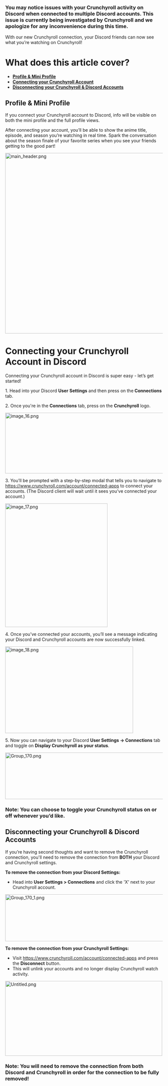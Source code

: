 <h3>You may notice issues with your Crunchyroll activity on Discord when connected to multiple Discord accounts. This issue is currently being investigated by Crunchyroll and we apologize for any inconvenience during this time.</h3>
<p>With our new Crunchyroll connection, your Discord friends can now see what you’re watching on Crunchyroll!</p>
<h1><strong>What does this article cover? </strong></h1>
<ul>
    <li><strong><a href="#h_01GGSNGAN18MP89ST2GVBX5MHT" target="_self">Profile &amp; Mini Profile</a></strong></li>
    <li><strong><a href="#h_01GGSNGG8J476J6A79SF6M5FJD" target="_self">Connecting your Crunchyroll Account</a></strong></li>
    <li><strong><a href="#h_01GGSNGNFM5DF7FYZFZ054F26Q" target="_self">Disconnecting your Crunchyroll &amp; Discord Accounts</a></strong></li>
</ul>
<h2 id="h_01GGSNGAN18MP89ST2GVBX5MHT"><strong>Profile &amp; Mini Profile</strong></h2>
<p>If you connect your Crunchyroll account to Discord, info will be visible on both the mini profile and the full profile views.</p>
<p>After connecting your account, you’ll be able to show the anime title, episode, and season you’re watching in real time. Spark the conversation about the season finale of your favorite series when you see your friends getting to the good part!</p>
<p class="wysiwyg-text-align-center"><img src="https://support.discord.com/hc/article_attachments/10138531265559" alt="main_header.png" width="649" height="577"></p>
<h1 id="h_01GGSNGG8J476J6A79SF6M5FJD"><strong>Connecting your Crunchyroll Account in Discord</strong></h1>
<p>Connecting your Crunchyroll account in Discord is super easy - let’s get started!</p>
<p>1. Head into your Discord <strong>User</strong> <strong>Settings</strong> and then press on the<strong> Connections</strong> tab.</p>
<p>2. Once you're in the <strong>Connections</strong> tab, press on the <strong style="font-family: -apple-system, BlinkMacSystemFont, 'Segoe UI', Helvetica, Arial, sans-serif;">Crunchyroll</strong><span style="font-family: -apple-system, BlinkMacSystemFont, 'Segoe UI', Helvetica, Arial, sans-serif;"> logo.</span></p>
<p class="wysiwyg-text-align-center"><span style="font-family: -apple-system, BlinkMacSystemFont, 'Segoe UI', Helvetica, Arial, sans-serif;"><img src="https://support.discord.com/hc/article_attachments/10138542883991" alt="image_16.png" width="569" height="194"></span></p>
<p>3. You’ll be prompted with a step-by-step modal that tells you to navigate to <a style="background-color: #ffffff; font-family: -apple-system, BlinkMacSystemFont, 'Segoe UI', Helvetica, Arial, sans-serif;" href="https://www.crunchyroll.com/account/connected-apps">https://www.crunchyroll.com/account/connected-apps</a><span style="font-family: -apple-system, BlinkMacSystemFont, 'Segoe UI', Helvetica, Arial, sans-serif;"> to connect your accounts. (The Discord client will wait until it sees you’ve connected your account.)</span></p>
<p class="wysiwyg-text-align-center"><span style="font-family: -apple-system, BlinkMacSystemFont, 'Segoe UI', Helvetica, Arial, sans-serif;"><img src="https://support.discord.com/hc/article_attachments/10138537523223" alt="image_17.png" width="327" height="395"></span></p>
<p>4. Once you’ve connected your accounts, you’ll see a message indicating your Discord and Crunchyroll accounts are now successfully linked.</p>
<p class="wysiwyg-text-align-center"><img src="https://support.discord.com/hc/article_attachments/10138542840599" alt="image_18.png" width="409" height="277"></p>
<p>5. Now you can navigate to your Discord <strong style="font-family: -apple-system, BlinkMacSystemFont, 'Segoe UI', Helvetica, Arial, sans-serif;">User Settings → Connections</strong><span style="font-family: -apple-system, BlinkMacSystemFont, 'Segoe UI', Helvetica, Arial, sans-serif;"> tab and toggle on </span><strong style="font-family: -apple-system, BlinkMacSystemFont, 'Segoe UI', Helvetica, Arial, sans-serif;">Display Crunchyroll as your status</strong><span style="font-family: -apple-system, BlinkMacSystemFont, 'Segoe UI', Helvetica, Arial, sans-serif;">.</span></p>
<p class="wysiwyg-text-align-center"><img style="font-family: -apple-system, BlinkMacSystemFont, 'Segoe UI', Helvetica, Arial, sans-serif;" src="https://support.discord.com/hc/article_attachments/10138542846615" alt="Group_170.png" width="519" height="149"></p>
<h3><span style="font-family: -apple-system, BlinkMacSystemFont, 'Segoe UI', Helvetica, Arial, sans-serif;"><strong>Note</strong>: You can choose to toggle your Crunchyroll status on or off whenever you’d like.</span></h3>
<h2 id="h_01GGSNGNFM5DF7FYZFZ054F26Q"><strong>Disconnecting your Crunchyroll &amp; Discord Accounts</strong></h2>
<p>If you’re having second thoughts and want to remove the Crunchyroll connection, you'll need to remove the connection from <span class="wysiwyg-underline"><strong>BOTH</strong></span> your Discord and Crunchyroll settings.</p>
<p><span class="wysiwyg-font-size-large wysiwyg-color-blue90"><strong>To remove the connection from your Discord Settings:</strong> </span></p>
<ul>
    <li>Head into <strong>User Settings &gt; Connections</strong> and click the 'X' next to your Crunchyroll account.</li>
</ul>
<p class="wysiwyg-text-align-center"><img style="font-family: -apple-system, BlinkMacSystemFont, 'Segoe UI', Helvetica, Arial, sans-serif;" src="https://support.discord.com/hc/article_attachments/10249847368471" alt="Group_170_1.png" width="523" height="150"></p>
<p><span class="wysiwyg-color-orange110"><strong><span class="wysiwyg-font-size-large">To remove the connection from your Crunchyroll Settings:</span> </strong></span></p>
<ul>
    <li>Visit <a href="https://www.crunchyroll.com/account/connected-apps">https://www.crunchyroll.com/account/connected-apps</a> and press the <strong>Disconnect</strong> button.</li>
    <li>This will unlink your accounts and no longer display Crunchyroll watch activity.</li>
</ul>
<p class="wysiwyg-text-align-center"><img src="https://support.discord.com/hc/article_attachments/9929202115735" alt="Untitled.png" width="502" height="239"></p>
<h3 class="wysiwyg-text-align-left">
    <strong>Note</strong>: You will need to remove the connection from both Discord and Crunchyroll in order for the connection to be fully removed!
</h3>